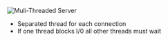 ![Muli-Threaded Server](http://strongloop.com/wp-content/uploads/2014/01/threading_java.png)
* Separated thread for each connection
* If one thread blocks I/0 all other threads must wait

